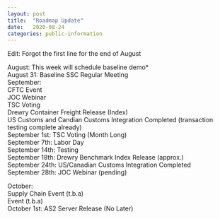 ```yaml
---
layout: post
title:  "Roadmap Update"
date:   2020-08-24
categories: public-information
---
```


Edit: Forgot the first line for the end of August

August: This week will schedule baseline demo*   
August 31: Baseline SSC Regular Meeting   
September:   
CFTC Event   
JOC Webinar   
TSC Voting   
Drewry Container Freight Release (Index)   
US Customs and Candian Customs Integration Completed (transaction testing    complete already)    
September 1st: TSC Voting (Month Long)   
September 7th: Labor Day   
September 14th: Testing   
September 18th: Drewry Benchmark Index Release (approx.)   
September 24th: US/Canadian Customs Integration Completed   
September 28th: JOC Webinar (pending)   

October:   
Supply Chain Event (t.b.a)   
Event (t.b.a)   
October 1st: AS2 Server Release (No Later)   
